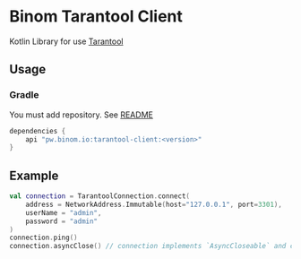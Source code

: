 # Binom Tarantool Client
Kotlin Library for use [Tarantool](https://www.tarantool.io/)

## Usage
### Gradle
You must add repository. See [README](../README.md)
```groovy
dependencies {
    api "pw.binom.io:tarantool-client:<version>"
}
```

## Example
```kotlin
val connection = TarantoolConnection.connect(
    address = NetworkAddress.Immutable(host="127.0.0.1", port=3301),
    userName = "admin",
    password = "admin"
)
connection.ping()
connection.asyncClose() // connection implements `AsyncCloseable` and can be used like `connection.use{ connection ->}`
```